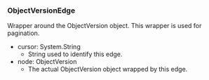 ### ObjectVersionEdge
Wrapper around the ObjectVersion object. This wrapper is used for pagination.

- cursor: System.String
  - String used to identify this edge.
- node: ObjectVersion
  - The actual ObjectVersion object wrapped by this edge.
